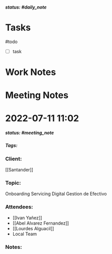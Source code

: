 ##### status: #daily_note 

# Tasks

#todo 
- [ ] task

# Work Notes

# Meeting Notes

# 2022-07-11 11:02
##### status: #meeting_note
##### Tags:

### Client:
[[Santander]]
### Topic:
Onboarding Servicing Digital Gestion de Efectivo
### Attendees:
* [[Ivan Yañez]]
* [[Abel Alvarez Fernandez]]
* [[Lourdes Alguacil]]
* Local Team
### Notes:




